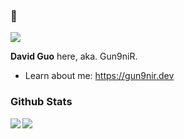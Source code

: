 ### 👋

![](https://komarev.com/ghpvc/?username=Gun9niR&label=Total+Views)

**David Guo** here, aka. Gun9niR.

- Learn about me: https://gun9nir.dev

### Github Stats

<div>
  <a>
    <img align="left" src="https://github-readme-stats.vercel.app/api?username=Gun9niR&count_private=true&show_icons=true&theme=vue-dark&hide_title=true">
  </a>
  <a>
    <img align="left" src="https://github-readme-stats.vercel.app/api/top-langs/?username=Gun9niR&theme=vue-dark">
  </a>
</div>

